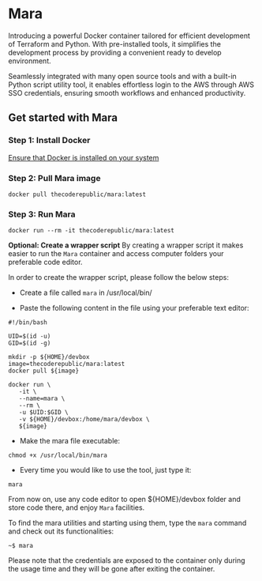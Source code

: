 # Mara
Introducing a powerful Docker container tailored for efficient development of Terraform and Python. With pre-installed tools, it simplifies the development process by providing a convenient ready to develop environment.

Seamlessly integrated with many open source tools and with a built-in Python script utility tool, it enables effortless login to the AWS through AWS SSO credentials, ensuring smooth workflows and enhanced productivity.

## Get started with Mara

### Step 1: Install Docker
[Ensure that Docker is installed on your system](https://www.docker.com/products/docker-desktop)

### Step 2: Pull Mara image
```console
docker pull thecoderepublic/mara:latest
```

### Step 3: Run Mara
```console
docker run --rm -it thecoderepublic/mara:latest
```

**Optional: Create a wrapper script**
By creating a wrapper script it makes easier to run the `Mara` container and access computer folders your preferable code editor.

In order to create the wrapper script, please follow the below steps:

- Create a file called `mara` in /usr/local/bin/

- Paste the following content in the file using your preferable text editor:

```console
#!/bin/bash

UID=$(id -u)
GID=$(id -g)

mkdir -p ${HOME}/devbox
image=thecoderepublic/mara:latest
docker pull ${image}

docker run \
   -it \
   --name=mara \
   --rm \
   -u $UID:$GID \
   -v ${HOME}/devbox:/home/mara/devbox \
   ${image}
```

- Make the mara file executable:
```console
chmod +x /usr/local/bin/mara
```

- Every time you would like to use the tool, just type it:
```console
mara
```

From now on, use any code editor to open ${HOME}/devbox folder and store code there, and enjoy `Mara` facilities.

To find the mara utilities and starting using them, type the `mara` command and check out its functionalities:

```console
~$ mara
```

Please note that the credentials are exposed to the container only during the usage time and they will be gone after exiting the container.